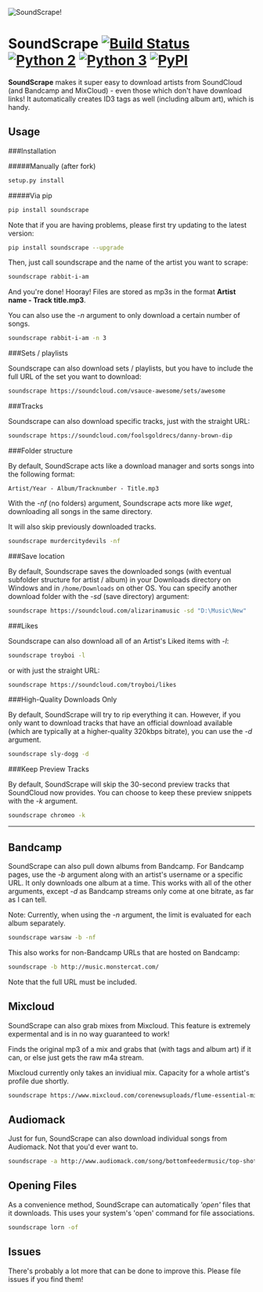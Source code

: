 ![SoundScrape!](http://i.imgur.com/nHAt2ow.png)

SoundScrape [![Build Status](https://travis-ci.org/Miserlou/SoundScrape.svg)](https://travis-ci.org/Miserlou/SoundScrape) [![Python 2](https://img.shields.io/badge/Python-2-brightgreen.svg)](https://pypi.python.org/pypi/soundscrape/) [![Python 3](https://img.shields.io/badge/Python-3-brightgreen.svg)](https://pypi.python.org/pypi/soundscrape/) [![PyPI](https://img.shields.io/pypi/v/soundscrape.svg)](https://pypi.python.org/pypi/SoundScrape)
==============

**SoundScrape** makes it super easy to download artists from SoundCloud (and Bandcamp and MixCloud) - even those which don't have download links! It automatically creates ID3 tags as well (including album art), which is handy.

Usage
---------

###Installation

#####Manually (after fork)

```bash
setup.py install
```

#####Via pip

```bash
pip install soundscrape
```

Note that if you are having problems, please first try updating to the latest version:

```bash
pip install soundscrape --upgrade
```

Then, just call soundscrape and the name of the artist you want to scrape:

```bash
soundscrape rabbit-i-am
```

And you're done! Hooray! Files are stored as mp3s in the format **Artist name - Track title.mp3**.

You can also use the *-n* argument to only download a certain number of songs.

```bash
soundscrape rabbit-i-am -n 3
```

###Sets / playlists

Soundscrape can also download sets / playlists, but you have to include the full URL of the set you want to download:

```bash
soundscrape https://soundcloud.com/vsauce-awesome/sets/awesome
```

###Tracks

Soundscrape can also download specific tracks, just with the straight URL:

```bash
soundscrape https://soundcloud.com/foolsgoldrecs/danny-brown-dip
```

###Folder structure

By default, SoundScrape acts like a download manager and sorts songs into the following format:

```
Artist/Year - Album/Tracknumber - Title.mp3
```

With the *-nf* (no folders) argument, Soundscrape acts more like _wget_, downloading all songs in the same directory.

It will also skip previously downloaded tracks.

```bash
soundscrape murdercitydevils -nf
```

###Save location

By default, Soundscrape saves the downloaded songs (with eventual subfolder structure for artist / album) in your Downloads directory on Windows and in `/home/Downloads` on other OS. You can specify another download folder with the *-sd* (save directory) argument:

```bash
soundscrape https://soundcloud.com/alizarinamusic -sd "D:\Music\New"
```

###Likes

Soundscrape can also download all of an Artist's Liked items with *-l*:

```bash
soundscrape troyboi -l
```

or with just the straight URL:

```bash
soundscrape https://soundcloud.com/troyboi/likes
```

###High-Quality Downloads Only

By default, SoundScrape will try to rip everything it can. However, if you only want to download tracks that have an official download available (which are typically at a higher-quality 320kbps bitrate), you can use the *-d* argument.

```bash
soundscrape sly-dogg -d
```

###Keep Preview Tracks

By default, SoundScrape will skip the 30-second preview tracks that SoundCloud now provides. You can choose to keep these preview snippets with the *-k* argument.

```bash
soundscrape chromeo -k
```

***

Bandcamp
--------

SoundScrape can also pull down albums from Bandcamp. For Bandcamp pages, use the *-b* argument along with an artist's username or a specific URL. It only downloads one album at a time. This works with all of the other arguments, except *-d* as Bandcamp streams only come at one bitrate, as far as I can tell.

Note: Currently, when using the *-n* argument, the limit is evaluated for each album separately.

```bash
soundscrape warsaw -b -nf
```

This also works for non-Bandcamp URLs that are hosted on Bandcamp:

```bash
soundscrape -b http://music.monstercat.com/
```

Note that the full URL must be included.

Mixcloud
--------

SoundScrape can also grab mixes from Mixcloud. This feature is extremely expermental and is in no way guaranteed to work!

Finds the original mp3 of a mix and grabs that (with tags and album art) if it can, or else just gets the raw m4a stream.

Mixcloud currently only takes an invidiual mix. Capacity for a whole artist's profile due shortly.

```bash
soundscrape https://www.mixcloud.com/corenewsuploads/flume-essential-mix-2015-10-03/ -of
```

Audiomack
--------

Just for fun, SoundScrape can also download individual songs from Audiomack. Not that you'd ever want to.

```bash
soundscrape -a http://www.audiomack.com/song/bottomfeedermusic/top-shottas
```

Opening Files
--------

As a convenience method, SoundScrape can automatically _'open'_ files that it downloads. This uses your system's 'open' command for file associations.

```bash
soundscrape lorn -of
```

Issues
-------

There's probably a lot more that can be done to improve this. Please file issues if you find them! 
